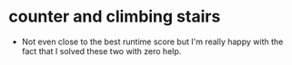# counter and climbing stairs

- Not even close to the best runtime score but I'm really happy with the fact that I solved these two with zero help.
